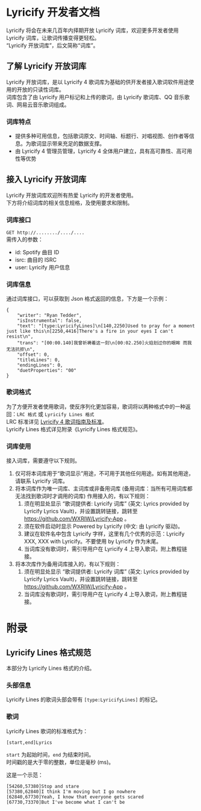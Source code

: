 # Lyricify 开发者文档

Lyricify 将会在未来几百年内择期开放 Lyricify 词库，欢迎更多开发者使用 Lyricify 词库，让歌词传播变得更轻松。  
“Lyricify 开放词库”，后文简称“词库”。

## 了解 Lyricify 开放词库
Lyricify 开放词库，是以 Lyricify 4 歌词库为基础的供开发者接入歌词软件用途使用的开放的只读性词库。  
词库包含了由 Lyricify 用户标记和上传的歌词，由 Lyricify 歌词库、QQ 音乐歌词、网易云音乐歌词组成。  

### 词库特点
- 提供多种可用信息，包括歌词原文、时间轴、标题行、对唱视图、创作者等信息。为歌词显示带来充足的数据支撑。
- 由 Lyricify 4 管理员管理，Lyricify 4 全体用户建立，具有高可靠性、高可用性等优势

## 接入 Lyricify 开放词库
Lyricify 开放词库欢迎所有热爱 Lyricify 的开发者使用。  
下方将介绍词库的相关信息规格，及使用要求和限制。

### 词库接口
`GET http://......../..../....`  
需传入的参数：
- id: Spotify 曲目 ID
- isrc: 曲目的 ISRC
- user: Lyricify 用户信息

### 词库信息
通过词库接口，可以获取到 Json 格式返回的信息，下方是一个示例：  
```
{
    "writer": "Ryan Tedder",
    "isInstrumental": false,
    "text": "[type:LyricifyLines]\n[140,2250]Used to pray for a moment just like this\n[2250,4416]There's a fire in your eyes I can't resist\n",
    "trans": "[00:00.140]我曾祈祷着这一刻\n[00:02.250]火焰划过你的眼眸 而我无法抗拒\n",
    "offset": 0,
    "titleLines": 0,
    "endingLines": 0,
    "duetProperties": "00"
}
```

### 歌词格式
为了方便开发者使用歌词，使反序列化更加容易，歌词将以两种格式中的一种返回：`LRC 格式` 或 `Lyricify Lines 格式`  
LRC 标准详见 [Lyricify 4 歌词指南及标准](https://github.com/WXRIW/Lyricify-App/blob/main/docs/Lyricify%204/Lyrics.md)。  
Lyricify Lines 格式详见附录《Lyricify Lines 格式规范》。  

### 词库使用
接入词库，需要遵守以下规则。  
1. 仅可将本词库用于“歌词显示”用途，不可用于其他任何用途。如有其他用途，请联系 Lyricify 词库。
2. 将本词库作为唯一词库、主词库或非备用词库 (备用词库：当所有可用词库都无法找到歌词时才调用的词库) 作用接入的，有以下规则：
   1. 须在明显处显示 “歌词提供者: Lyricify 词库” (英文: Lyrics provided by Lyricify Lyrics Vault)，并设置跳转链接，跳转至 https://github.com/WXRIW/Lyricify-App 。
   2. 须在软件启动时显示 Powered by Lyricify (中文: 由 Lyricify 驱动)。
   3. 建议在软件名中包含 Lyricify 字样，这里有几个优秀的示范：Lyricify XXX, XXX with Lyricify。不要使用 by Lyricify 作为末尾。
   4. 当词库没有歌词时，需引导用户在 Lyricify 4 上导入歌词，附上教程链接。
3. 将本次库作为备用词库接入的，有以下规则：
   1. 须在明显处显示 “歌词提供者: Lyricify 词库” (英文: Lyrics provided by Lyricify Lyrics Vault)，并设置跳转链接，跳转至 https://github.com/WXRIW/Lyricify-App 。
   2. 当词库没有歌词时，需引导用户在 Lyricify 4 上导入歌词，附上教程链接。

# 附录

## Lyricify Lines 格式规范
本部分为 Lyricify Lines 格式的介绍。

### 头部信息
Lyricify Lines 的歌词头部会带有 `[type:LyricifyLines]` 的标记。

### 歌词
Lyricify Lines 歌词的标准格式为：
```
[start,end]Lyrics
```
`start` 为起始时间，`end` 为结束时间。  
时间戳的是大于零的整数，单位是毫秒 (ms)。  
  
这是一个示范：
```
[54260,57380]Stop and stare
[57380,62840]I think I'm moving but I go nowhere
[62840,67730]Yeah, I know that everyone gets scared
[67730,73370]But I've become what I can't be
```